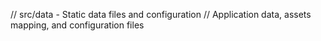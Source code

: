 // src/data - Static data files and configuration
// Application data, assets mapping, and configuration files
